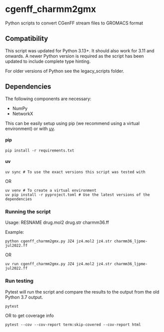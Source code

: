 # cgenff_charmm2gmx

Python scripts to convert CGenFF stream files to GROMACS format

## Compatibility

This script was updated for Python 3.13+. It should also work for 3.11 and onwards. A newer Python version is required as the script has been updated to include complete type hinting.

For older versions of Python see the legacy_scripts folder.

## Dependencies

The following components are necessary:

* NumPy
* NetworkX

This can be easily setup using pip (we recommend using a virtual environment) or with [uv](https://docs.astral.sh/uv/).

#### pip

    pip install -r requirements.txt

#### uv

    uv sync # To use the exact versions this script was tested with

OR

    uv venv # To create a virtual environment
    uv pip install -r pyproject.toml # Use the latest versions of the dependencies

### Running the script

Usage: RESNAME drug.mol2 drug.str charmm36.ff

Example:

    python cgenff_charmm2gmx.py JZ4 jz4.mol2 jz4.str charmm36_ljpme-jul2022.ff

OR

    uv run cgenff_charmm2gmx.py JZ4 jz4.mol2 jz4.str charmm36_ljpme-jul2022.ff

### Run testing

Pytest will run the script and compare the results to the output from the old Python 3.7 output.

    pytest

OR to get coverage info

    pytest --cov --cov-report term:skip-covered --cov-report html
